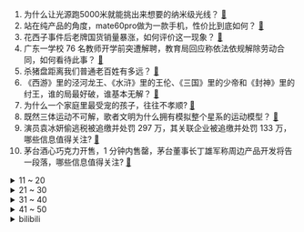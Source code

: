 1. 为什么让光源跑5000米就能挑出来想要的纳米级光线？ [:link:](https://www.zhihu.com/question/622111335)
2. 站在纯产品的角度，mate60pro做为一款手机，性价比到底如何？ [:link:](https://www.zhihu.com/question/621721575)
3. 花西子事件后老牌国货销量暴涨，如何评价这一现象？ [:link:](https://www.zhihu.com/question/622167596)
4. 广东一学校 76 名教师开学前突遭解聘，教育局回应称依法依规解除劳动合同，如何看待此事？ [:link:](https://www.zhihu.com/question/622307692)
5. 杀猪盘距离我们普通老百姓有多远？ [:link:](https://www.zhihu.com/question/366618212)
6. 《西游》里的泾河龙王、《水浒》里的王伦、《三国》里的少帝和《封神》里的纣王，谁的局最好破，谁基本无解？ [:link:](https://www.zhihu.com/question/622246296)
7. 为什么一个家庭里最受宠的孩子，往往不孝顺? [:link:](https://www.zhihu.com/question/618257163)
8. 既然三体运动不可解，歌者文明为什么拥有模拟整个星系的运动模型？ [:link:](https://www.zhihu.com/question/581511263)
9. 演员袁冰妍偷逃税被追缴并处罚 297 万，其关联企业被追缴并处罚 133 万，哪些信息值得关注? [:link:](https://www.zhihu.com/question/622367994)
10. 茅台酒心巧克力开售，1 分钟内售罄，茅台董事长丁雄军称周边产品开发将告一段落，哪些信息值得关注? [:link:](https://www.zhihu.com/question/622380246)
<details>
<summary>11 ~ 20</summary>

11. 2023阿里全球数学竞赛获奖名单公布，满分金奖得主年仅17岁，还有哪些信息值得关注？ [:link:](https://www.zhihu.com/question/622384401)
12. 媒体评北极鲶鱼事件，「沉默不能解决问题，消解公众质疑唯有最大程度地公开透明」，如何看待此事？ [:link:](https://www.zhihu.com/question/622176670)
13. 哪些演员演什么像什么？ [:link:](https://www.zhihu.com/question/28507978)
14. BeryL 发声「《英雄联盟》平衡都做不好，别出新英雄去重做英雄吧」对此你有什么想说的？ [:link:](https://www.zhihu.com/question/622175910)
15. 高铁乘客 35 元买盒饭发现标价 15 元，官方通报涉事餐服员改价牟私利，停职接受调查，如何看待此事？ [:link:](https://www.zhihu.com/question/622271963)
16. 航母是如何烧重油的？它是怎么点着的？跟沥青一样能点着吗？ [:link:](https://www.zhihu.com/question/620910182)
17. 23-24 赛季英超曼联 1:3 布莱顿，如何评价这场比赛？ [:link:](https://www.zhihu.com/question/622394025)
18. 有哪些数学教材值得精读？ [:link:](https://www.zhihu.com/question/519929018)
19. 你读过的书里哪句话说到心里去了？ [:link:](https://www.zhihu.com/question/622161561)
20. 每天接送孩子上下学是什么样的感受？ [:link:](https://www.zhihu.com/question/621124195)
</details>
<details>
<summary>21 ~ 30</summary>

21. 双头领导，两个领导意见不统一怎么办？ [:link:](https://www.zhihu.com/question/532529539)
22. 有多少只有你的城市才有，其他城市根本不知所云的事物？ [:link:](https://www.zhihu.com/question/621808874)
23. 抽卡抽成这样子，你还有心情玩《原神》吗？ [:link:](https://www.zhihu.com/question/620746953)
24. 如何评价《披荆斩棘》第三季的二公舞台（下）？ [:link:](https://www.zhihu.com/question/622334294)
25. 足球场上有很多经典庆祝动作，哪位球星的激情庆祝令你印象深刻？（标志性的即兴的）? [:link:](https://www.zhihu.com/question/458252195)
26. 放假回老家特地带父母出游，为何他们却频繁找我茬、泼冷水？父母这种行为到底是出于什么心理活动？ [:link:](https://www.zhihu.com/question/621684240)
27. 如何评价 2023 年 9 月米哈游《原神》4.1 版本前瞻？ [:link:](https://www.zhihu.com/question/622260689)
28. 如何分辨一道菜是否是预制菜？ [:link:](https://www.zhihu.com/question/621816315)
29. 海港人寿成立，全盘接手恒大人寿资产负债，哪些信息值得关注？ [:link:](https://www.zhihu.com/question/622228936)
30. 相比于合资车，国产车还有哪些进步空间？ [:link:](https://www.zhihu.com/question/620156926)
</details>
<details>
<summary>31 ~ 40</summary>

31. 教育部等四部门发文，自 2023 年秋季学期起提高国家助学贷款额度，将带来哪些影响？ [:link:](https://www.zhihu.com/question/622214452)
32. 恒大财富多人被采取刑事强制措施，警方公布投资人登记方式，去年底还有340亿本息未付，哪些信息值得关注？ [:link:](https://www.zhihu.com/question/622390592)
33. 如何评价由肯尼思·布拉纳执导、杨紫琼主演的悬疑电影《威尼斯惊魂夜》？ [:link:](https://www.zhihu.com/question/622015468)
34. 《一人之下》吕家闭村在防谁？ [:link:](https://www.zhihu.com/question/618100916)
35. 中融信托部分产品无法按期兑付，两家信托将进场托管，本月还在成立新产品，哪些信息值得关注？ [:link:](https://www.zhihu.com/question/622349823)
36. 《斗破苍穹》魂天帝为什么会输？ [:link:](https://www.zhihu.com/question/555793853)
37. 能不能总结一下高中生物课本中的边角知识？ [:link:](https://www.zhihu.com/question/379424271)
38. 如何评价 2023 法考客观题的难度？你考得怎么样？ [:link:](https://www.zhihu.com/question/622337396)
39. 知名驾校东方时尚顶风减持，董事长涉嫌操纵证券市场罪被批捕，减持的 340 万股已购回，如何看待此事？ [:link:](https://www.zhihu.com/question/622330687)
40. 网络主播吴川偷逃税被追缴并处罚 1359 万元，经提醒、督促、约谈警示后仍拒不配合，哪些信息值得关注？ [:link:](https://www.zhihu.com/question/622390775)
</details>
<details>
<summary>41 ~ 50</summary>

41. 离婚人数连续三年下降，背后有哪些原因？现代人的婚恋观和之前比有哪些新的变化和趋势？ [:link:](https://www.zhihu.com/question/622329825)
42. 在日本的中国人如何评价日本拉面？ [:link:](https://www.zhihu.com/question/622079892)
43. 梅西返回迈阿密国际备战，魔鬼赛程 36 天 10 场冲击美国第二冠+季后赛，对梅西的表现有何期待？ [:link:](https://www.zhihu.com/question/621989098)
44. 如何看待“男版李子柒”肖辰逸用镜头记录美好乡村生活，为什么年轻人爱看乡村生活？ [:link:](https://www.zhihu.com/question/622195649)
45. 为什么一二三产的用电量都在增长，而城乡居民用电量竟然大幅下滑？ [:link:](https://www.zhihu.com/question/621980753)
46. 线性代数到底是什么？ [:link:](https://www.zhihu.com/question/489470968)
47. 1-8 月全国房地产开发投资 76900 亿元，同比降 8.8%，住宅投资降 8%，哪些信息值得关注？ [:link:](https://www.zhihu.com/question/622164293)
48. 假如在古代，一个将军用一千步兵全歼对面十万精锐骑兵，那他算什么水平？ [:link:](https://www.zhihu.com/question/621783309)
49. 有哪些入手之后体验感满分的电脑配件？ [:link:](https://www.zhihu.com/question/534622057)
50. 如果猫会说话，会发生什么故事？ [:link:](https://www.zhihu.com/question/621508981)
</details><details>
<summary>bilibili</summary>

</details>